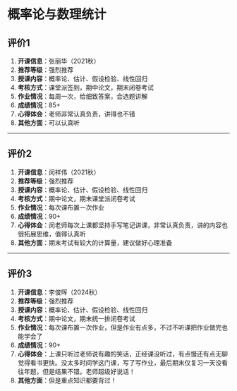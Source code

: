 # 概率论与数理统计

## 评价1

1. **开课信息**：张丽华（2021秋）
2. **推荐等级**：强烈推荐
3. **授课内容**：概率论、估计、假设检验、线性回归
4. **考核方式**：课堂派签到，期中论文，期末闭卷考试
5. **作业情况**：每周一次，给细致答案，会选题讲解
6. **成绩情况**：85+
7. **心得体会**：老师非常认真负责，讲得也不错
8. **其他方面**：可以认真听

---

## 评价2

1. **开课信息**：闵祥伟（2021秋）
2. **推荐等级**：强烈推荐
3. **授课内容**：概率论、估计、假设检验、线性回归
4. **考核方式**：期中论文，期末课堂派闭卷考试
5. **作业情况**：每次课布置一次作业
6. **成绩情况**：90+
7. **心得体会**：闵老师每次上课都坚持手写笔记讲课，非常认真负责，讲的内容也很拓展思维，值得认真听
8. **其他方面**：期末考试有较大的计算量，建议做好心理准备

---

## 评价3

1. **开课信息**：李俊晖（2024秋）
2. **推荐等级**：强烈推荐
3. **授课内容**：概率论、估计、假设检验、线性回归
4. **考核方式**：期中论文，期末统一排闭卷考试
5. **作业情况**：每次课布置一次作业，但是作业有点多，不过不听课把作业做完也能学会了
6. **成绩情况**：90+
7. **心得体会**：上课只听过老师说有趣的笑话，正经课没听过，有点慢还有点无聊觉得看书更快。没太多时间学这门课，写了写作业，最后期末仅复习一天没看往年题，但是结果不错。老师超级好说话！
8. **其他方面**：但是重点知识都要背过！
